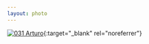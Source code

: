 ```yaml
---
layout: photo
---
```


[![031 Arturo](https://c1.staticflickr.com/4/3777/19849122318_cab2c284aa_b.jpg)](https://www.flickr.com/photos/131440297@N08/19849122318/){:target="_blank" rel="noreferrer"}
